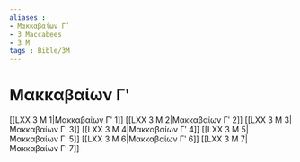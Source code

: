 ```yaml
---
aliases : 
- Μακκαβαίων Γʹ
- 3 Maccabees
- 3 M
tags : Bible/3M
---
```


# Μακκαβαίων Γʹ

[[LXX 3 M 1|Μακκαβαίων Γʹ 1]]
[[LXX 3 M 2|Μακκαβαίων Γʹ 2]]
[[LXX 3 M 3|Μακκαβαίων Γʹ 3]]
[[LXX 3 M 4|Μακκαβαίων Γʹ 4]]
[[LXX 3 M 5|Μακκαβαίων Γʹ 5]]
[[LXX 3 M 6|Μακκαβαίων Γʹ 6]]
[[LXX 3 M 7|Μακκαβαίων Γʹ 7]]
